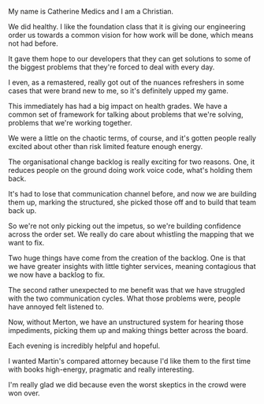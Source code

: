 My name is Catherine Medics and I am a Christian. 

We did healthy. I like the foundation class that it is giving our engineering order us towards a common vision for how work will be done, which means not had before. 

It gave them hope to our developers that they can get solutions to some of the biggest problems that they're forced to deal with every day. 

I even, as a remastered, really got out of the nuances refreshers in some cases that were brand new to me, so it's definitely upped my game. 

This immediately has had a big impact on health grades. We have a common set of framework for talking about problems that we're solving, problems that we're working together. 

We were a little on the chaotic terms, of course, and it's gotten people really excited about other than risk limited feature enough energy. 

The organisational change backlog is really exciting for two reasons. One, it reduces people on the ground doing work voice code, what's holding them back. 

It's had to lose that communication channel before, and now we are building them up, marking the structured, she picked those off and to build that team back up. 

So we're not only picking out the impetus, so we're building confidence across the order set. We really do care about whistling the mapping that we want to fix. 

Two huge things have come from the creation of the backlog. One is that we have greater insights with little tighter services, meaning contagious that we now have a backlog to fix. 

The second rather unexpected to me benefit was that we have struggled with the two communication cycles. What those problems were, people have annoyed felt listened to. 

Now, without Merton, we have an unstructured system for hearing those impediments, picking them up and making things better across the board. 

Each evening is incredibly helpful and hopeful. 

I wanted Martin's compared attorney because I'd like them to the first time with books high-energy, pragmatic and really interesting. 

I'm really glad we did because even the worst skeptics in the crowd were won over.